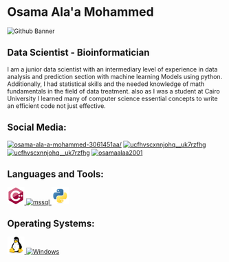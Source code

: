# Osama Ala'a Mohammed 

![Github Banner]([https://media-exp1.licdn.com/dms/image/C4D16AQHmn5GRw2gT2A/profile-displaybackgroundimage-shrink_200_800/0/1604084464936?e=1659571200&v=beta&t=9OF9rqXUVcLHCvcFHu-xvQKZsRTBvKGrPUj1vz_JtfU](https://github.com/OsamaAlaa1/OsamaAlaa1/blob/main/1604084464936.jpeg))


## Data Scientist - Bioinformatician

I am a junior data scientist with an intermediary level of experience in data analysis and prediction section with machine learning Models using python. Additionally, I had statistical skills and the needed knowledge of math fundamentals in the field of data treatment. also as I was a student at Cairo University I learned many of computer science essential concepts to write an efficient code not just effective.






<h2 align="left">Social Media:</h2>
<p align="left">
  
  
  

<p align="left">
  
  
  <a href="https://linkedin.com/in/osama-ala-a-mohammed-3061451aa/" target="blank"><img align="center" src="https://raw.githubusercontent.com/rahuldkjain/github-profile-readme-generator/master/src/images/icons/Social/linked-in-alt.svg" alt="osama-ala-a-mohammed-3061451aa/" height="30" width="40" /></a>
 <a href="https://www.youtube.com/c/ucfhvscxnnjohq__uk7rzfhg" target="blank"><img align="center" src="https://raw.githubusercontent.com/rahuldkjain/github-profile-readme-generator/master/src/images/icons/Social/youtube.svg" alt="ucfhvscxnnjohq__uk7rzfhg" height="30" width="40" /></a>
  <a href="https://osama-alaa.dorik.io/" target="blank"><img align="center" src="https://cdn.dorik.com/6231c5ff317f6e0012e1bed0/6231c652317f6e0012e1bed5/images/logo3_6935m00s.png" alt="ucfhvscxnnjohq__uk7rzfhg" height="40" width="40" /></a>
  <a href="https://www.kaggle.com/osamaalaa2001" target="blank"><img align="center" src="https://www.kaggle.com/static/images/site-logo.svg" alt="osamaalaa2001" height="60" width="70" /></a>
</p>




<h2 align="left">Languages and Tools:</h2>
<p align="left"> <a href="https://www.w3schools.com/cpp/" target="_blank" rel="noreferrer"> <img src="https://raw.githubusercontent.com/devicons/devicon/master/icons/cplusplus/cplusplus-original.svg" alt="cplusplus" width="40" height="40"/> </a> <a href="https://www.microsoft.com/en-us/sql-server" target="_blank" rel="noreferrer"> <img src="https://www.svgrepo.com/show/303229/microsoft-sql-server-logo.svg" alt="mssql" width="40" height="40"/> </a> <a href="https://www.python.org" target="_blank" rel="noreferrer"> <img src="https://raw.githubusercontent.com/devicons/devicon/master/icons/python/python-original.svg" alt="python" width="40" height="40"/> </a> </p>

<h2 align="left">Operating Systems:</h2>
<a href="https://www.linux.org/" target="_blank" rel="noreferrer"> <img src="https://raw.githubusercontent.com/devicons/devicon/master/icons/linux/linux-original.svg" alt="linux" width="40" height="40"/> </a>
<a href="https://www.microsoft.com/en-us/windows/" target="_blank" rel="noreferrer"> <img src="https://cdn-icons-png.flaticon.com/512/270/270831.png" alt="Windows" width="40" height="40"/> </a> </p>






